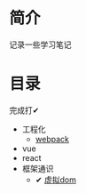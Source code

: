 # 简介
记录一些学习笔记

# 目录

完成打✔

- 工程化
  - [webpack](工程化/webpack.md)
- vue
- react
- 框架通识
  - ✔ [虚拟dom](vue/virtualDOM.md)